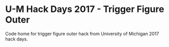 # U-M Hack Days 2017 - Trigger Figure Outer

Code home for trigger figure outer hack from University of Michigan 2017 hack days.

